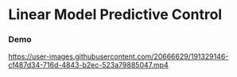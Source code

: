 # Linear Model Predictive Control

### Demo

https://user-images.githubusercontent.com/20666629/191329146-cf487d34-716d-4843-b2ec-523a79885047.mp4
